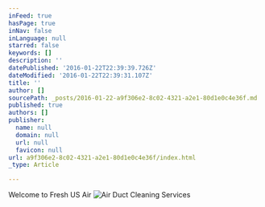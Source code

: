 ```yaml
---
inFeed: true
hasPage: true
inNav: false
inLanguage: null
starred: false
keywords: []
description: ''
datePublished: '2016-01-22T22:39:39.726Z'
dateModified: '2016-01-22T22:39:31.107Z'
title: ''
author: []
sourcePath: _posts/2016-01-22-a9f306e2-8c02-4321-a2e1-80d1e0c4e36f.md
published: true
authors: []
publisher:
  name: null
  domain: null
  url: null
  favicon: null
url: a9f306e2-8c02-4321-a2e1-80d1e0c4e36f/index.html
_type: Article

---
```

Welcome to Fresh US Air
![Air Duct Cleaning Services](https://the-grid-user-content.s3-us-west-2.amazonaws.com/cc2b5714-0644-4199-9550-3b58ae0feea7.jpg)